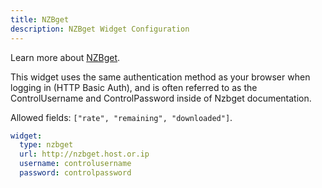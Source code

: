 ```yaml
---
title: NZBget
description: NZBget Widget Configuration
---
```


Learn more about [NZBget](https://github.com/nzbget/nzbget).

This widget uses the same authentication method as your browser when logging in (HTTP Basic Auth), and is often referred to as the ControlUsername and ControlPassword inside of Nzbget documentation.

Allowed fields: `["rate", "remaining", "downloaded"]`.

```yaml
widget:
  type: nzbget
  url: http://nzbget.host.or.ip
  username: controlusername
  password: controlpassword
```
